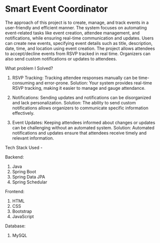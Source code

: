 # Smart Event Coordinator


The approach of this project is to create, manage, and track events in a user-friendly and efficient manner. The system focuses on automating event-related tasks like event creation, attendee management, and notifications, while ensuring real-time communication and updates. Users can create new events, specifying event details such as title, description, date, time, and location using event creation. The project allows attendees to accept/decline events from RSVP tracked in real time. Organizers can also send custom notifications or updates to attendees.

What problem I Solved?
1. RSVP Tracking: Tracking attendee responses manually can be time-consuming and error-prone.
Solution: Your system provides real-time RSVP tracking, making it easier to manage and gauge attendance.

2. Notifications: Sending updates and notifications can be disorganized and lack personalization.
Solution: The ability to send custom notifications allows organizers to communicate specific information effectively.

3. Event Updates: Keeping attendees informed about changes or updates can be challenging without an automated system.
Solution: Automated notifications and updates ensure that attendees receive timely and relevant information.


Tech Stack Used - 

Backend:
1. Java 
2. Spring Boot
3. Spring Data JPA
4. Spring Schedular

Frontend:
1. HTML
2. CSS
3. Bootstrap
4. JavaScript

Database:
1. MySQL
